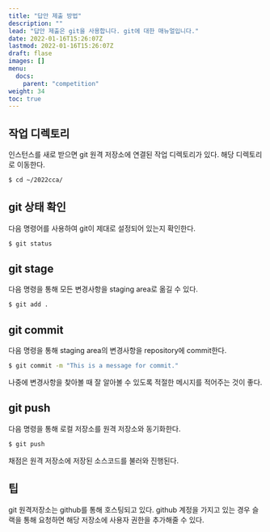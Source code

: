 ```yaml
---
title: "답안 제출 방법"
description: ""
lead: "답안 제출은 git을 사용합니다. git에 대한 매뉴얼입니다."
date: 2022-01-16T15:26:07Z
lastmod: 2022-01-16T15:26:07Z
draft: flase
images: []
menu: 
  docs:
    parent: "competition"
weight: 34
toc: true
---
```


## 작업 디렉토리

인스턴스를 새로 받으면 git 원격 저장소에 연결된 작업 디렉토리가 있다. 해당 디렉토리로 이동한다.

```bash
$ cd ~/2022cca/
```

## git 상태 확인

다음 명령어를 사용하여 git이 제대로 설정되어 있는지 확인한다.

```bash
$ git status
```

## git stage

다음 명령을 통해 모든 변경사항을 staging area로 옮길 수 있다.

```bash
$ git add .
```

## git commit

다음 명령을 통해 staging area의 변경사항을 repository에 commit한다.

```bash
$ git commit -m "This is a message for commit."
```

나중에 변경사항을 찾아볼 때 잘 알아볼 수 있도록 적절한 메시지를 적어주는 것이 좋다.

## git push

다음 명령을 통해 로컬 저장소를 원격 저장소와 동기화한다.

```bash
$ git push
```

채점은 원격 저장소에 저장된 소스코드를 불러와 진행된다.

## 팁

git 원격저장소는 github를 통해 호스팅되고 있다. github 계정을 가지고 있는 경우 슬랙을 통해 요청하면 해당 저장소에 사용자 권한을 추가해줄 수 있다.